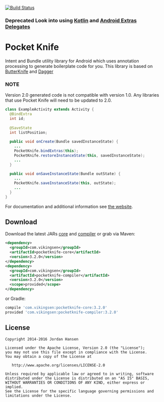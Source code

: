 [![Build Status](https://travis-ci.org/hansenji/pocketknife.svg?branch=master)](https://travis-ci.org/hansenji/pocketknife)

### Deprecated Look into using [Kotlin][7] and [Android Extras Delegates][6]

Pocket Knife
============

Intent and Bundle utility library for Android which uses annotation processing to generate boilerplate code
for you. This library is based on [ButterKnife][2] and [Dagger][1]

### NOTE
Version 2.0 generated code is not compatible with version 1.0.
Any libraries that use Pocket Knife will need to be updated to 2.0.

```java
class ExampleActivity extends Activity {
  @BindExtra
  int id;
  
  @SaveState
  int listPosition;
  
  public void onCreate(Bundle savedInstanceState) {
    ...
    PocketKnife.bindExtras(this);
    PocketKnife.restoreInstanceState(this, savedInstanceState);
    ...
  }
  
  public void onSaveInstanceState(Bundle outState) {
    ...
    PocketKnife.saveInstanceState(this, outState);
    ...
  }
}
```

For documentation and additional information see [the website][5].

Download
--------

Download the latest JARs [core][3] and [compiler][4] or grab via Maven:
```xml
<dependency>
  <groupId>com.vikingsen</groupId>
  <artifactId>pocketknife-core</artifactId>
  <version>3.2.0</version>
</dependency>
<dependency>
  <groupId>com.vikingsen</groupId>
  <artifactId>pocketknife-compiler</artifactId>
  <version>3.2.0</version>
  <scope>provided</scope>
</dependency>
```
or Gradle:
```groovy
compile 'com.vikingsen:pocketknife-core:3.2.0'
provided 'com.vikingsen:pocketknife-compiler:3.2.0'
```


License
-------

    Copyright 2014-2016 Jordan Hansen

    Licensed under the Apache License, Version 2.0 (the "License");
    you may not use this file except in compliance with the License.
    You may obtain a copy of the License at

       http://www.apache.org/licenses/LICENSE-2.0

    Unless required by applicable law or agreed to in writing, software
    distributed under the License is distributed on an "AS IS" BASIS,
    WITHOUT WARRANTIES OR CONDITIONS OF ANY KIND, either express or implied.
    See the License for the specific language governing permissions and
    limitations under the License.



 [1]: http://square.github.com/dagger/
 [2]: http://jakewharton.github.com/butterknife/
 [3]: http://repository.sonatype.org/service/local/artifact/maven/redirect?r=central-proxy&g=com.vikingsen&a=pocketknife-core&v=LATEST
 [4]: http://repository.sonatype.org/service/local/artifact/maven/redirect?r=central-proxy&g=com.vikingsen&a=pocketknife-core&v=LATEST
 [5]: http://hansenji.github.io/pocketknife
 [6]: https://github.com/Takhion/android-extras-delegates
 [7]: https://kotlinlang.org/
